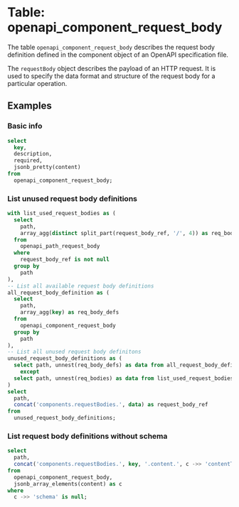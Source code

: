 # Table: openapi_component_request_body

The table `openapi_component_request_body` describes the request body definition defined in the component object of an OpenAPI specification file.

The `requestBody` object describes the payload of an HTTP request. It is used to specify the data format and structure of the request body for a particular operation.

## Examples

### Basic info

```sql
select
  key,
  description,
  required,
  jsonb_pretty(content)
from
  openapi_component_request_body;
```

### List unused request body definitions

```sql
with list_used_request_bodies as (
  select
    path,
    array_agg(distinct split_part(request_body_ref, '/', 4)) as req_bodies
  from
    openapi_path_request_body
  where
    request_body_ref is not null
  group by
    path
),
-- List all available request body definitions
all_request_body_definition as (
  select
    path,
    array_agg(key) as req_body_defs
  from
    openapi_component_request_body
  group by
    path
),
-- List all unused request body definitons
unused_request_body_definitions as (
  select path, unnest(req_body_defs) as data from all_request_body_definition
    except
  select path, unnest(req_bodies) as data from list_used_request_bodies
)
select
  path,
  concat('components.requestBodies.', data) as request_body_ref
from
  unused_request_body_definitions;
```

### List request body definitions without schema

```sql
select
  path,
  concat('components.requestBodies.', key, '.content.', c ->> 'contentType') as request_body_ref
from
  openapi_component_request_body,
  jsonb_array_elements(content) as c
where
  c ->> 'schema' is null;
```
